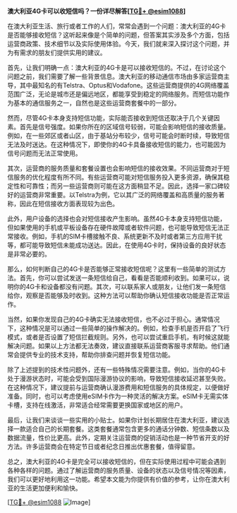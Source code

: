 **澳大利亚4G卡可以收短信吗？一份详尽解答[[TG💪+ @esim1088](https://t.me/s/esim1088)]**

在澳大利亚生活、旅行或者工作的人们，常常会遇到一个问题：澳大利亚的4G卡是否能够接收短信？这听起来像是个简单的问题，但答案其实涉及多个方面，包括运营商政策、技术细节以及实际使用体验。今天，我们就来深入探讨这个问题，并为有需求的朋友们提供实用的建议。

首先，让我们明确一点：澳大利亚的4G卡是可以接收短信的。不过，在讨论这个问题之前，我们需要了解一些背景信息。澳大利亚的移动通信市场由多家运营商主导，其中最知名的有Telstra、Optus和Vodafone。这些运营商提供的4G网络覆盖范围广泛，无论是城市还是偏远地区，都能享受到稳定的网络服务。而短信功能作为基本的通信服务之一，自然也是这些运营商套餐中的一部分。

然而，尽管4G卡本身支持短信功能，实际能否接收到短信还取决于几个关键因素。首先是信号强度。如果你所在的区域信号较弱，可能会影响短信的接收质量。例如，在一些郊区或者山区，由于基站分布较少，信号可能会时断时续，导致短信无法及时送达。在这种情况下，即使你的4G卡具备接收短信的能力，也可能因为信号问题而无法正常使用。

其次，运营商的服务质量和套餐设置也会影响短信的接收效果。不同运营商对于短信服务的优化程度有所不同。有些运营商可能对短信服务投入更多资源，确保其稳定性和可靠性；而另一些运营商则可能在这方面稍显不足。因此，选择一家口碑较好的运营商非常重要。以Telstra为例，它以其广泛的网络覆盖和高质量的服务著称，因此在短信接收方面表现较为出色。

此外，用户设备的选择也会对短信接收产生影响。虽然4G卡本身支持短信功能，但如果使用的手机或平板设备存在硬件故障或者软件问题，也可能导致短信无法正常接收。例如，手机的SIM卡槽接触不良、系统更新不及时或者第三方应用干扰等，都可能导致短信未能成功送达。因此，在使用4G卡时，保持设备的良好状态是非常必要的。

那么，如何判断自己的4G卡是否能够正常接收短信呢？这里有一些简单的测试方法。首先，你可以尝试发送一条短信给自己，看看是否能顺利收到。如果可以，说明你的4G卡和设备都没有问题。其次，可以联系家人或朋友，让他们发一条短信给你，观察是否能够及时收到。这种方法可以帮助你确认短信接收功能是否正常运作。

当然，如果你发现自己的4G卡确实无法接收短信，也不必过于担心。通常情况下，这种情况是可以通过一些简单的操作解决的。例如，检查手机是否开启了飞行模式，或者是否设置了短信拦截规则。另外，也可以尝试重启手机，有时候这就能解决问题。如果以上方法都无法奏效，建议直接联系运营商客服寻求帮助。他们通常会提供专业的技术支持，帮助你排查问题并恢复短信功能。

除了上述提到的技术性问题外，还有一些特殊情况需要注意。例如，当你的4G卡处于漫游状态时，可能会受到国际漫游协议的影响，导致短信接收延迟甚至失败。在这种情况下，建议提前与运营商确认漫游费用和短信服务的具体规定，以便做好准备。同时，也可以考虑使用eSIM卡作为一种灵活的解决方案。eSIM卡无需实体卡槽，支持在线激活，非常适合经常需要更换国家或地区的用户。

最后，让我们来谈谈一些实用的小贴士。如果你计划长期居住在澳大利亚，建议选择一款适合自己的长期套餐。这类套餐通常包含更多的通话分钟数、短信条数以及数据流量，性价比更高。此外，定期关注运营商的促销活动也是一种节省开支的好方法。许多运营商会在特定节日或者纪念日推出优惠套餐，值得留意。

总之，澳大利亚的4G卡是完全可以接收短信的，但在实际使用过程中可能会遇到各种各样的问题。通过了解运营商的服务质量、设备的状态以及信号情况等因素，我们可以更好地利用这一功能。希望本文能为你提供有价值的参考，让你在澳大利亚的生活更加便利和愉快。

[[TG💪+ @esim1088](https://t.me/s/esim1088) ![Image](https://i.postimg.cc/4NQfJmqS/Snipaste-2025-05-13-00-14-12.png)]